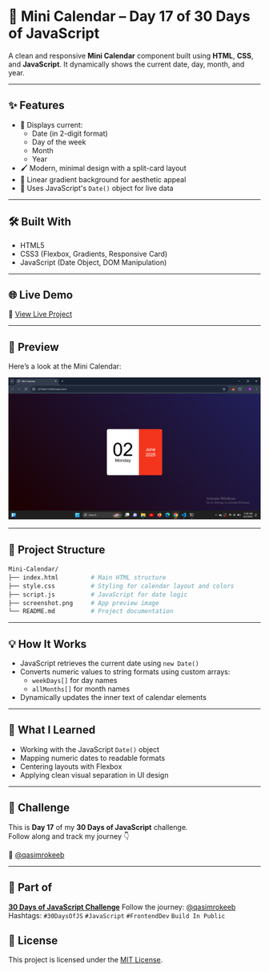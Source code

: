 
# 📅 Mini Calendar – Day 17 of 30 Days of JavaScript

A clean and responsive **Mini Calendar** component built using **HTML**, **CSS**, and **JavaScript**. It dynamically shows the current date, day, month, and year.

---

## ✨ Features

- 📆 Displays current:
  - Date (in 2-digit format)
  - Day of the week
  - Month
  - Year
- 🖌️ Modern, minimal design with a split-card layout
- 🌈 Linear gradient background for aesthetic appeal
- 🧠 Uses JavaScript's `Date()` object for live data

---

## 🛠️ Built With

- HTML5
- CSS3 (Flexbox, Gradients, Responsive Card)
- JavaScript (Date Object, DOM Manipulation)

---

## 🌐 Live Demo

🔗 [View Live Project](https://qasim-rokeeb.github.io/Mini-Calendar)

---

## 📸 Preview

Here’s a look at the Mini Calendar:

![App Preview](https://raw.githubusercontent.com/Qasim-Rokeeb/Mini-Calendar/main/screenshot.png)

---

## 📁 Project Structure

```bash
Mini-Calendar/
├── index.html         # Main HTML structure
├── style.css          # Styling for calendar layout and colors
├── script.js          # JavaScript for date logic
├── screenshot.png     # App preview image
└── README.md          # Project documentation
```

---

## 💡 How It Works

- JavaScript retrieves the current date using `new Date()`
- Converts numeric values to string formats using custom arrays:
  - `weekDays[]` for day names
  - `allMonths[]` for month names
- Dynamically updates the inner text of calendar elements

---

## 🎯 What I Learned

- Working with the JavaScript `Date()` object
- Mapping numeric dates to readable formats
- Centering layouts with Flexbox
- Applying clean visual separation in UI design

---

## 📅 Challenge

This is **Day 17** of my **30 Days of JavaScript** challenge.  
Follow along and track my journey 👇

📲 [@qasimrokeeb](https://x.com/qasimrokeeb)

---


## 🧩 Part of

**[30 Days of JavaScript Challenge](#)**
Follow the journey: [@qasimrokeeb](https://x.com/qasimrokeeb)
Hashtags: `#30DaysOfJS` `#JavaScript` `#FrontendDev` `Build In Public`

## 📜 License

This project is licensed under the [MIT License](LICENSE).
````


